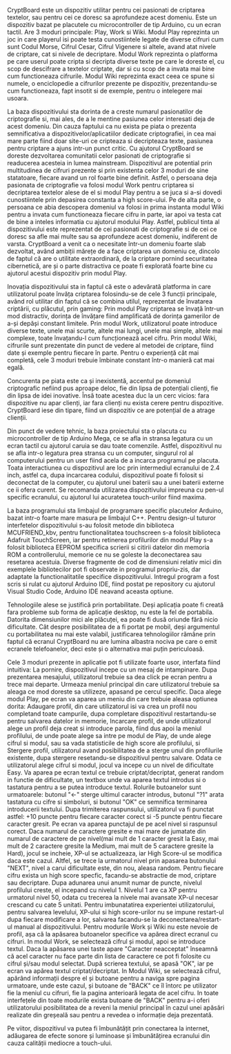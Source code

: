 CryptBoard este un dispozitiv utilitar pentru cei pasionati de criptarea textelor, sau pentru cei ce doresc sa aprofundeze acest domeniu. Este un dispozitiv bazat pe placutele cu microcontroller de tip Arduino, cu un ecran tactil.
Are 3 moduri principale: Play, Work si Wiki.
Modul Play reprezinta un joc in care playerul isi poate testa cunostiintele legate de diverse cifruri cum sunt Codul Morse, Cifrul Cesar, Cifrul Vigenere si altele, avand atat nivele de criptare, cat si nivele de decriptare.
Modul Work reprezinta o platforma pe care userul poate cripta si decripta diverse texte pe care le doreste el, cu scop de descifrare a textelor criptate, dar si cu scop de a invata mai bine cum functioneaza cifrurile.
Modul Wiki reprezinta exact ceea ce spune si numele, o enciclopedie a cifrurilor prezente pe dispozitiv, prezentandu-se cum functioneaza, fapt insotit si de exemple, pentru o intelegere mai usoara. 

La baza dispozitivului sta dorinta de a creste numarul pasionatilor de criptografie si, mai ales, de a le mentine pasiunea celor interesati deja de acest domeniu. Din cauza faptului ca nu exista pe piata o prezenta semnificativa a dispozitivelor/aplicatiilor dedicate criptografiei, in cea mai mare parte fiind doar site-uri ce cripteaza si decripteaza texte, pasiunea pentru criptare a ajuns intr-un punct critic. Cu ajutorul CryptBoard se doreste dezvoltarea comunitatii celor pasionati de criptografie si readucerea acesteia in lumea mainstream. Dispozitivul are potential prin multitudinea de cifruri prezente si prin existenta celor 3 moduri de sine statatoare, fiecare avand un rol foarte bine definit. Astfel, o persoana deja pasionata de criptografie va folosi modul Work pentru criptarea si decriptarea textelor alese de el si modul Play pentru a se juca si a-si dovedi cunostiintele prin depasirea constanta a high score-ului. Pe de alta parte, o persoana ce abia descopera domeniul va folosi in prima instanta modul Wiki pentru a invata cum functioneaza fiecare cifru in parte, iar apoi va testa cat de bine a inteles informatia cu ajutorul modului Play. Astfel, publicul tinta al dispozitivului este reprezentat de cei pasionati de criptografie si de cei ce doresc sa afle mai multe sau sa aprofundeze acest domeniu, indiferent de varsta.
CryptBoard a venit ca o necesitate într-un domeniu foarte slab dezvoltat, având ambiții mărețe de a face criptarea un domeniu ce, dincolo de faptul că are o utilitate extraordinară, de la criptare pornind securitatea cibernetică, are și o parte distractiva ce poate fi explorată foarte bine cu ajutorul acestui dispozitiv prin modul Play. 

Inovația dispozitivului sta in faptul că este o adevărată platforma in care utilizatorul poate învăța criptarea folosindu-se de cele 3 funcții principale, având rol utilitar din faptul că se combina utilul, reprezentat de învatarea criptării, cu plăcutul, prin gaming:
Prin modul Play criptarea se învață într-un mod distractiv, dorința de învățare fiind amplificată de dorința gamerilor de a-și depăși constant limitele.
Prin modul Work, utilizatorul poate introduce diverse texte, unele mai scurte, altele mai lungi, unele mai simple, altele mai complexe, toate învațandu-l cum funcționează acel cifru.
Prin modul Wiki, cifrurile sunt prezentate din punct de vedere al metodei de criptare, fiind date și exemple pentru fiecare în parte.
Pentru o experiență cât mai completă, cele 3 moduri trebuie îmbinate constant într-o manieră cat mai egală. 

Concurenta pe piata este ca și inexistentă, accentul pe domeniul criptografic nefiind pus aproape deloc, fie din lipsa de potențiali clienți, fie din lipsa de idei inovative. Însă toate acestea duc la un cerc vicios: fara dispozitive nu apar clienți, iar fara clienți nu exista cerere pentru dispozitive. CryptBoard iese din tipare, fiind un dispozitiv ce are potențial de a atrage clienții. 

Din punct de vedere tehnic, la baza proiectului sta o placuta cu microcontroller de tip Arduino Mega, ce se afla in stransa legatura cu un ecran tactil cu ajutorul caruia se dau toate comenzile. Astfel, dispozitivul nu se afla intr-o legatura prea stransa cu un computer, singurul rol al computerului pentru un user fiind acela de a incarca programul pe placuta. Toata interactiunea cu dispozitivul are loc prin intermediul ecranului de 2.4 inch, astfel ca, dupa incarcarea codului, dispozitivul poate fi folosit si deconectat de la computer, cu ajutorul unei baterii sau a unei baterii externe ce ii ofera curent. Se recomanda utilizarea dispozitivului impreuna cu pen-ul specific ecranului, cu ajutorul lui acuratetea touch-urilor fiind maxima. 

La baza programului sta limbajul de programare specific placutelor Arduino, bazat intr-o foarte mare masura pe limbajul C++. Pentru design-ul tuturor interfetelor dispozitivului s-au folosit metode din biblioteca MCUFRIEND_kbv, pentru functionalitatea touchscreen s-a folosit biblioteca Adafruit TouchScreen, iar pentru retinerea profilurilor din modul Play s-a folosit biblioteca EEPROM specifica scrierii si citirii datelor din memoria ROM a controllerului, memorie ce nu se goleste la deconectarea sau resetarea acestuia. Diverse fragmente de cod de dimensiuni relativ mici din exemplele bibliotecilor pot fi observate in programul propriu-zis, dar adaptate la functionalitatile specifice dispozitivului. Intregul program a fost scris si rulat cu ajutorul Arduino IDE, fiind postat pe repository cu ajutorul Visual Studio Code, Arduino IDE neavand aceasta optiune. 

Tehnologiile alese se justifică prin portabilitate. Deși aplicația poate fi creată fara probleme sub forma de aplicație desktop, nu este la fel de portabila. Datorita dimensiunilor mici ale plăcuței, ea poate fi dusă oriunde fără nicio dificultate. Cât despre posibilitatea de a fi portat pe mobil, deși argumentul cu portabilitatea nu mai este valabil, justificarea tehnologiilor rămâne prin faptul că ecranul CryptBoard nu are lumina albastra nociva pe care o emit ecranele telefoanelor, deci este și o alternativa mai puțin periculoasă. 

Cele 3 moduri prezente in aplicatie pot fi utilizate foarte usor, interfata fiind intuitiva:
La pornire, dispozitivul incepe cu un mesaj de intampinare. Dupa prezentarea mesajului, utilizatorul trebuie sa dea click pe ecran pentru a trece mai departe. Urmeaza meniul principal din care utilizatorul trebuie sa aleaga ce mod doreste sa utilizeze, apasand pe cercul specific. 
Daca alege modul Play, pe ecran va aparea un meniu din care trebuie aleasa optiunea dorita: Adaugare profil, din care utilizatorul isi va crea un profil nou completand toate campurile, dupa completare dispozitivul restartandu-se pentru salvarea datelor in memorie, Incarcare profil, de unde utilizatorul alege un profil deja creat si introduce parola, fiind dus apoi la meniul profilului, de unde poate alege sa intre pe modul de Play, de unde alege cifrul si modul, sau sa vada statisticile de high score ale profilului, si Stergere profil, utilizatorul avand posibilitatea de a sterge unul din profilurile existente, dupa stergere resetandu-se dispozitivul pentru salvare. Odata ce utilizatorul alege cifrul si modul, jocul va incepe cu un nivel de dificultate Easy. Va aparea pe ecran textul ce trebuie criptat/decriptat, generat random in functie de dificultate, un textbox unde va aparea textul introdus si o tastatura pentru a se putea introduce textul. Rolurile butoanelor sunt urmatoarele: butonul "<-" sterge ultimul caracter introdus, butonul "?1" arata tastatura cu cifre si simboluri, si butonul "OK" ce semnifica terminarea introducerii textului. Dupa trimiterea raspunsului, utilizatorul va fi punctat astfel: +10 puncte pentru fiecare caracter corect si -5 puncte pentru fiecare caracter gresit. Pe ecran va aparea punctajul de pe acel nivel si raspunsul corect. Daca numarul de caractere gresite e mai mare de jumatate din numarul de caractere de pe nivel(mai mult de 1 caracter gresit la Easy, mai mult de 2 caractere gresite la Medium, mai mult de 5 caractere gresite la Hard), jocul se incheie, XP-ul se actualizeaza, iar High Score-ul se modifica daca este cazul. Altfel, se trece la urmatorul nivel prin apasarea butonului "NEXT", nivel a carui dificultate este, din nou, aleasa random. Pentru fiecare cifru exista un high score specfic, facandu-se abstractie de mod, criptare sau decriptare. Dupa adunarea unui anumit numar de puncte, nivelul profilului creste, el incepand cu nivelul 1. Nivelul 1 are ca XP pentru urmatorul nivel 50, odata cu trecerea la nivele mai avansate XP-ul necesar crescand cu cate 5 unitati. Pentru imbunatatirea experientei utilizatorului, pentru salvarea levelului, XP-ului si high score-urilor nu se impune restart-ul dupa fiecare modificare a lor, salvarea facandu-se la deconectarea/restart-ul manual al dispozitivului.
Pentru modurile Work și Wiki nu este nevoie de profil, așa că la apăsarea butoanelor specifice va apărea direct ecranul cu cifruri.
In modul Work, se selectează cifrul și modul, apoi se introduce textul. Daca la apăsarea unei taste apare "Caracter neacceptat" înseamnă că acel caracter nu face parte din lista de caractere ce pot fi folosite cu cifrul și/sau modul selectat. După scrierea textului, se apasă "OK", iar pe ecran va apărea textul criptat/decriptat.
In Modul Wiki, se selectează cifrul, apărând informații despre el și butoane pentru a naviga spre pagina urmatoare, unde este cazul, și butoane de "BACK" ce îl întorc pe utilizator fie la meniul cu cifruri, fie la pagina anterioară legata de acel cifru.
In toate interfețele din toate modurile exista butoane de "BACK" pentru a-i oferi utilizatorului posibilitatea de a reveni la meniul principal în cazul unei apăsări realizate din greșeală sau pentru a revedea o informație deja prezentată.

Pe viitor, dispozitivul va putea fi îmbunătățit prin conectarea la internet, adăugarea de efecte sonore și luminoase și îmbunătățirea ecranului din cauza calității mediocre a touch-ului.
